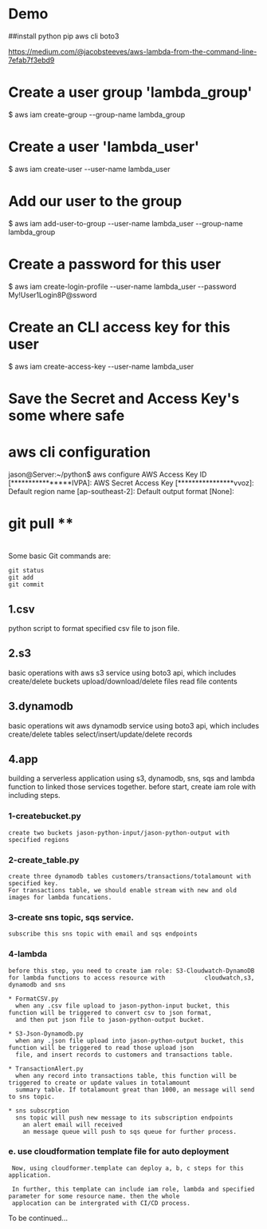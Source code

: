 # Demo
##install python pip aws cli boto3

https://medium.com/@jacobsteeves/aws-lambda-from-the-command-line-7efab7f3ebd9
# Create a user group 'lambda_group'
$ aws iam create-group --group-name lambda_group
# Create a user 'lambda_user'
$ aws iam create-user --user-name lambda_user
# Add our user to the group
$ aws iam add-user-to-group --user-name lambda_user --group-name lambda_group
# Create a password for this user
$ aws iam create-login-profile --user-name lambda_user --password My!User1Login8P@ssword
# Create an CLI access key for this user
$ aws iam create-access-key --user-name lambda_user
# Save the Secret and Access Key's some where safe




# aws cli configuration


jason@Server:~/python$ aws configure
AWS Access Key ID [****************IVPA]: 
AWS Secret Access Key [****************vvoz]: 
Default region name [ap-southeast-2]: 
Default output format [None]: 



# git pull **


# 



Some basic Git commands are:
```
git status
git add
git commit
```


## 1.csv
python script to format specified csv file to json file.


## 2.s3
basic operations with aws s3 service using boto3 api, which includes 
  create/delete buckets
  upload/download/delete files
  read file contents

## 3.dynamodb
basic operations wit aws dynamodb service using boto3 api, which includes
  create/delete tables
  select/insert/update/delete records
  
## 4.app
building a serverless application using s3, dynamodb, sns, sqs and lambda function to linked those services together.
before start, create iam role with including 
steps.
  ### 1-createbucket.py
    create two buckets jason-python-input/jason-python-output with specified regions
  
  ### 2-create_table.py
    create three dynamodb tables customers/transactions/totalamount with specified key. 
    For transactions table, we should enable stream with new and old images for lambda funcations.
  
  ### 3-create sns topic, sqs service.
    subscribe this sns topic with email and sqs endpoints 
  
  ### 4-lambda
    before this step, you need to create iam role: S3-Cloudwatch-DynamoDB for lambda functions to access resource with           cloudwatch,s3, dynamodb and sns
    
    * FormatCSV.py
      when any .csv file upload to jason-python-input bucket, this function will be triggered to convert csv to json format,
      and then put json file to jason-python-output bucket.
    
    * S3-Json-Dynamodb.py
      when any .json file upload into jason-python-output bucket, this function will be triggered to read those upload json
      file, and insert records to customers and transactions table.
    
    * TransactionAlert.py
      when any record into transactions table, this function will be triggered to create or update values in totalamount
      summary table. If totalamount great than 1000, an message will send to sns topic.
    
    * sns subscrption
      sns topic will push new message to its subscription endpoints
        an alert email will received
        an message queue will push to sqs queue for further process.
      
  ### e. use cloudformation template file for auto deployment
     
     Now, using cloudformer.template can deploy a, b, c steps for this application.
     
     In further, this template can include iam role, lambda and specified parameter for some resource name. then the whole
     applocation can be intergrated with CI/CD process.
 
 To be continued...
    
    

